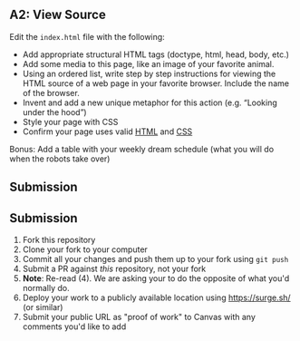 ## A2: View Source

Edit the `index.html` file with the following:

- Add appropriate structural HTML tags (doctype, html, head, body, etc.) 
- Add some media to this page, like an image of your favorite animal.
- Using an ordered list, write step by step instructions for viewing the HTML source of a web page in your favorite browser. Include the name of the browser.
- Invent and add a new unique metaphor for this action (e.g. “Looking under the hood”) 
- Style your page with CSS 
- Confirm your page uses valid [HTML](https://validator.w3.org/) and [CSS](https://jigsaw.w3.org/css-validator/)

Bonus: Add a table with your weekly dream schedule (what you will do when the robots take over)

## Submission

## Submission

1. Fork this repository
2. Clone your fork to your computer
3. Commit all your changes and push them up to your fork using `git push`
4. Submit a PR against _this_ repository, not your fork
5. **Note**: Re-read (4). We are asking your to do the opposite of what you'd normally do.
6. Deploy your work to a publicly available location using <https://surge.sh/> (or similar)
7. Submit your public URL as "proof of work" to Canvas with any comments you'd like to add
